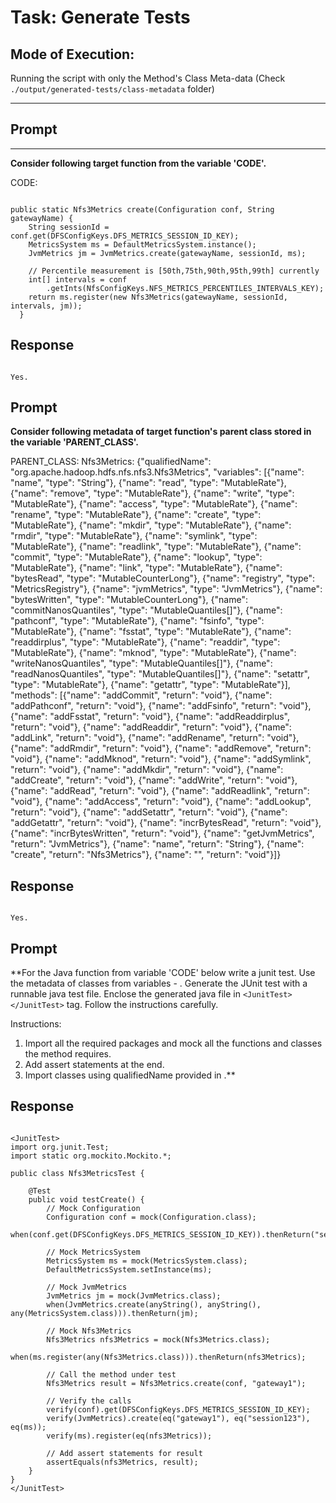 # Task: Generate Tests

## Mode of Execution:

Running the script with only the Method's Class Meta-data (Check `./output/generated-tests/class-metadata` folder)

---

## Prompt

****

**Consider following target function from the variable 'CODE'.**

CODE:

```

public static Nfs3Metrics create(Configuration conf, String gatewayName) {
    String sessionId = conf.get(DFSConfigKeys.DFS_METRICS_SESSION_ID_KEY);
    MetricsSystem ms = DefaultMetricsSystem.instance();
    JvmMetrics jm = JvmMetrics.create(gatewayName, sessionId, ms);

    // Percentile measurement is [50th,75th,90th,95th,99th] currently 
    int[] intervals = conf
        .getInts(NfsConfigKeys.NFS_METRICS_PERCENTILES_INTERVALS_KEY);
    return ms.register(new Nfs3Metrics(gatewayName, sessionId, intervals, jm));
  }

```

## Response

```

Yes.

```

## Prompt

**Consider following metadata of target function's parent class stored in the variable 'PARENT_CLASS'.**


PARENT_CLASS: 
Nfs3Metrics: {"qualifiedName": "org.apache.hadoop.hdfs.nfs.nfs3.Nfs3Metrics", "variables": [{"name": "name", "type": "String"}, {"name": "read", "type": "MutableRate"}, {"name": "remove", "type": "MutableRate"}, {"name": "write", "type": "MutableRate"}, {"name": "access", "type": "MutableRate"}, {"name": "rename", "type": "MutableRate"}, {"name": "create", "type": "MutableRate"}, {"name": "mkdir", "type": "MutableRate"}, {"name": "rmdir", "type": "MutableRate"}, {"name": "symlink", "type": "MutableRate"}, {"name": "readlink", "type": "MutableRate"}, {"name": "commit", "type": "MutableRate"}, {"name": "lookup", "type": "MutableRate"}, {"name": "link", "type": "MutableRate"}, {"name": "bytesRead", "type": "MutableCounterLong"}, {"name": "registry", "type": "MetricsRegistry"}, {"name": "jvmMetrics", "type": "JvmMetrics"}, {"name": "bytesWritten", "type": "MutableCounterLong"}, {"name": "commitNanosQuantiles", "type": "MutableQuantiles[]"}, {"name": "pathconf", "type": "MutableRate"}, {"name": "fsinfo", "type": "MutableRate"}, {"name": "fsstat", "type": "MutableRate"}, {"name": "readdirplus", "type": "MutableRate"}, {"name": "readdir", "type": "MutableRate"}, {"name": "mknod", "type": "MutableRate"}, {"name": "writeNanosQuantiles", "type": "MutableQuantiles[]"}, {"name": "readNanosQuantiles", "type": "MutableQuantiles[]"}, {"name": "setattr", "type": "MutableRate"}, {"name": "getattr", "type": "MutableRate"}], "methods": [{"name": "addCommit", "return": "void"}, {"name": "addPathconf", "return": "void"}, {"name": "addFsinfo", "return": "void"}, {"name": "addFsstat", "return": "void"}, {"name": "addReaddirplus", "return": "void"}, {"name": "addReaddir", "return": "void"}, {"name": "addLink", "return": "void"}, {"name": "addRename", "return": "void"}, {"name": "addRmdir", "return": "void"}, {"name": "addRemove", "return": "void"}, {"name": "addMknod", "return": "void"}, {"name": "addSymlink", "return": "void"}, {"name": "addMkdir", "return": "void"}, {"name": "addCreate", "return": "void"}, {"name": "addWrite", "return": "void"}, {"name": "addRead", "return": "void"}, {"name": "addReadlink", "return": "void"}, {"name": "addAccess", "return": "void"}, {"name": "addLookup", "return": "void"}, {"name": "addSetattr", "return": "void"}, {"name": "addGetattr", "return": "void"}, {"name": "incrBytesRead", "return": "void"}, {"name": "incrBytesWritten", "return": "void"}, {"name": "getJvmMetrics", "return": "JvmMetrics"}, {"name": "name", "return": "String"}, {"name": "create", "return": "Nfs3Metrics"}, {"name": "<obinit>", "return": "void"}]}

## Response

```

Yes.

```

## Prompt

**For the Java function from variable 'CODE' below write a junit test. Use the metadata of classes from variables - <META-DATA>. Generate the JUnit test with a runnable java test file. Enclose the generated java file in `<JunitTest></JunitTest>` tag. Follow the instructions carefully. 

Instructions: 
1. Import all the required packages and mock all the functions and classes the method requires. 
2. Add assert statements at the end. 
3. Import classes using qualifiedName provided in <META-DATA>.**

## Response

```

<JunitTest>
import org.junit.Test;
import static org.mockito.Mockito.*;

public class Nfs3MetricsTest {

    @Test
    public void testCreate() {
        // Mock Configuration
        Configuration conf = mock(Configuration.class);
        when(conf.get(DFSConfigKeys.DFS_METRICS_SESSION_ID_KEY)).thenReturn("session123");

        // Mock MetricsSystem
        MetricsSystem ms = mock(MetricsSystem.class);
        DefaultMetricsSystem.setInstance(ms);

        // Mock JvmMetrics
        JvmMetrics jm = mock(JvmMetrics.class);
        when(JvmMetrics.create(anyString(), anyString(), any(MetricsSystem.class))).thenReturn(jm);

        // Mock Nfs3Metrics
        Nfs3Metrics nfs3Metrics = mock(Nfs3Metrics.class);
        when(ms.register(any(Nfs3Metrics.class))).thenReturn(nfs3Metrics);

        // Call the method under test
        Nfs3Metrics result = Nfs3Metrics.create(conf, "gateway1");

        // Verify the calls
        verify(conf).get(DFSConfigKeys.DFS_METRICS_SESSION_ID_KEY);
        verify(JvmMetrics).create(eq("gateway1"), eq("session123"), eq(ms));
        verify(ms).register(eq(nfs3Metrics));

        // Add assert statements for result
        assertEquals(nfs3Metrics, result);
    }
}
</JunitTest>

```